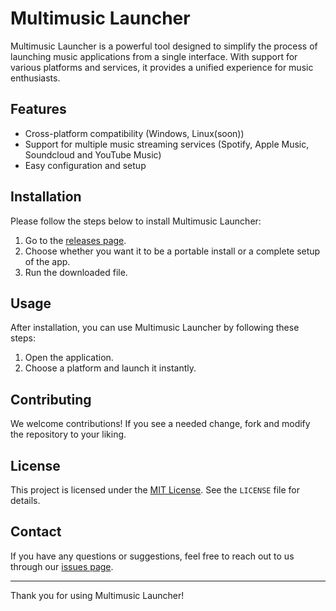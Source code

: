 # Multimusic Launcher

Multimusic Launcher is a powerful tool designed to simplify the process of launching music applications from a single interface. With support for various platforms and services, it provides a unified experience for music enthusiasts.

## Features

- Cross-platform compatibility (Windows, Linux(soon))
- Support for multiple music streaming services (Spotify, Apple Music, Soundcloud and YouTube Music)
- Easy configuration and setup

## Installation

Please follow the steps below to install Multimusic Launcher:

1. Go to the [releases page](https://github.com/michadasis/multimusiclauncher/releases).
2. Choose whether you want it to be a portable install or a complete setup of the app.
3. Run the downloaded file.

## Usage

After installation, you can use Multimusic Launcher by following these steps:

1. Open the application.
2. Choose a platform and launch it instantly.

## Contributing

We welcome contributions! If you see a needed change, fork and modify the repository to your liking.

## License

This project is licensed under the [MIT License](https://github.com/michadasis/multimusiclauncher/blob/main/LICENSE). See the `LICENSE` file for details.

## Contact

If you have any questions or suggestions, feel free to reach out to us through our [issues page](https://github.com/michadasis/multimusiclauncher/issues).

---

Thank you for using Multimusic Launcher!
